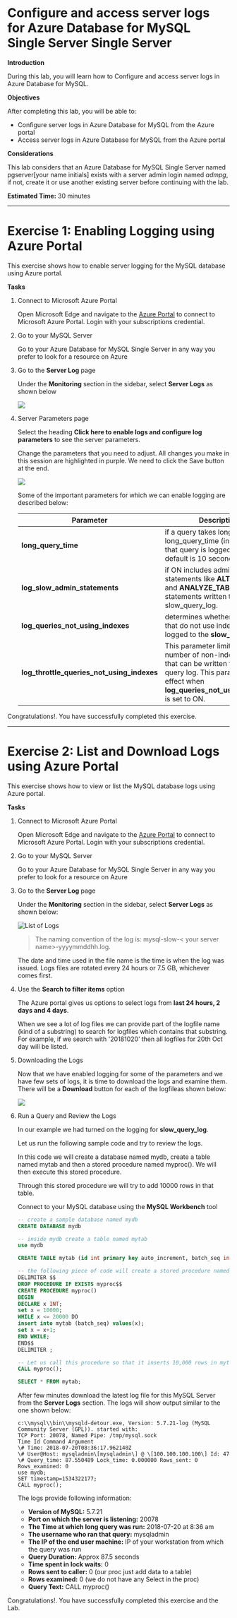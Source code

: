 # Configure and access server logs for Azure Database for MySQL Single Server Single Server

**Introduction**

During this lab, you will learn how to Configure and access server logs in Azure Database for MySQL.

**Objectives**

After completing this lab, you will be able to: 

- Configure server logs in Azure Database for MySQL from the Azure portal
- Access server logs in Azure Database for MySQL from the Azure portal

**Considerations**

This lab considers that an Azure Database for MySQL Single Server named pgserver[your name initials] exists with a server admin login named *admpg*, if not, create it or use another existing server before continuing with the lab.

**Estimated Time:** 30 minutes

---

# Exercise 1: Enabling Logging using Azure Portal

This exercise shows how to enable server logging for the MySQL database using Azure portal.

**Tasks**

1. Connect to Microsoft Azure Portal
    
   Open Microsoft Edge and navigate to the [Azure Portal](http://ms.portal.azure.com) to connect to Microsoft Azure Portal. Login with your subscriptions credential.

1. Go to your MySQL Server

   Go to your Azure Database for MySQL Single Server in any way you prefer to look for a resource on Azure

1. Go to the **Server Log** page
    
   Under the **Monitoring** section in the sidebar, select **Server Logs** as shown below

   ![](Media/image0291.png)

1. Server Parameters page
    
   Select the heading **Click here to enable logs and configure log parameters** to see the server parameters.
    
   Change the parameters that you need to adjust. All changes you make in this session are highlighted in purple. We need to click the Save button at the end.
    
   ![](Media/image0292.png)
    
   Some of the important parameters for which we can enable logging are described below:

   | Parameter  | Description  |
   | ---------- | ------------ |
   | **long_query_time**  | if a query takes longer than long_query_time (in seconds) that query is logged. The default is 10 seconds.  |
   | **log_slow_admin_statements** | if ON includes administrative statements like **ALTER_TABLE** and **ANALYZE_TABLE** in the statements written to the slow_query_log. |
   | **log_queries_not_using_indexes** | determines whether queries that do not use indexes are logged to the **slow_query_log** |
   | **log_throttle_queries_not_using_indexes** | This parameter limits the number of non-index queries that can be written to the slow query log. This parameter takes effect when **log_queries_not_using_indexes** is set to ON. |

Congratulations!. You have successfully completed this exercise.

---

# Exercise 2: List and Download Logs using Azure Portal

This exercise shows how to view or list the MySQL database logs using Azure portal.

**Tasks**

1. Connect to Microsoft Azure Portal
    
   Open Microsoft Edge and navigate to the [Azure Portal](http://ms.portal.azure.com) to connect to Microsoft Azure Portal. Login with your subscriptions credential.

1. Go to your MySQL Server

   Go to your Azure Database for MySQL Single Server in any way you prefer to look for a resource on Azure

1. Go to the **Server Log** page
    
   Under the **Monitoring** section in the sidebar, select **Server Logs** as shown below:

   ![List of Logs](Media/image0296.png)

   >The naming convention of the log is: mysql-slow-\< your server name\>-yyyymmddhh.log.

   The date and time used in the file name is the time is when the log was issued. Logs files are rotated every 24 hours or 7.5 GB, whichever comes first.

1. Use the **Search to filter items** option
    
   The Azure portal gives us options to select logs from **last 24 hours, 2 days and 4 days**.
    
   When we see a lot of log files we can provide part of the logfile name (kind of a substring) to search for logfiles which contains that substring. For example, if we search with '20181020’ then all logfiles for 20th Oct day will be listed.

1. Downloading the Logs
    
   Now that we have enabled logging for some of the parameters and we have few sets of logs, it is time to download the logs and examine them. There will be a **Download** button for each of the logfileas shown below:
    
   ![](Media/image0297.png)

1. Run a Query and Review the Logs
    
   In our example we had turned on the logging for **slow_query_log**.
    
   Let us run the following sample code and try to review the logs.
    
   In this code we will create a database named mydb, create a table named mytab and then a stored procedure named myproc(). We will then execute this stored procedure.
    
   Through this stored procedure we will try to add 10000 rows in that table.
    
   Connect to your MySQL database using the **MySQL Workbench** tool

    ```sql
    -- create a sample database named mydb
    CREATE DATABASE mydb

    -- inside mydb create a table named mytab
    use mydb

    CREATE TABLE mytab (id int primary key auto_increment, batch_seq int)

    -- the following piece of code will create a stored procedure named myproc
    DELIMITER $$
    DROP PROCEDURE IF EXISTS myproc$$
    CREATE PROCEDURE myproc()
    BEGIN
    DECLARE x INT;
    set x = 10000;
    WHILE x <= 20000 DO
    insert into mytab (batch_seq) values(x);
    set x = x+1;
    END WHILE;
    END$$
    DELIMITER ;

    -- Let us call this procedure so that it inserts 10,000 rows in mytab
    CALL myproc();

    SELECT * FROM mytab;
    ```

   After few minutes download the latest log file for this MySQL Server from the **Server Logs** section. The logs will show output similar to the one shown below:

   ```
   c:\\mysql\\bin\\mysqld-detour.exe, Version: 5.7.21-log (MySQL Community Server (GPL)). started with:
   TCP Port: 20078, Named Pipe: /tmp/mysql.sock
   Time Id Command Argument
   \# Time: 2018-07-20T08:36:17.962140Z
   \# User@Host: mysqladmin\[mysqladmin\] @ \[100.100.100.100\] Id: 47
   \# Query_time: 87.550489 Lock_time: 0.000000 Rows_sent: 0 Rows_examined: 0
   use mydb;
   SET timestamp=1534322177;
   CALL myproc();
   ```
  
   The logs provide following information:
   - **Version of MySQL:** 5.7.21
   - **Port on which the server is listening:** 20078
   - **The Time at which long query was run:** 2018-07-20 at 8:36 am
   - **The username who ran that query:** mysqladmin
   - **The IP of the end user machine:** IP of your workstation from which the query was run
   - **Query Duration:** Approx 87.5 seconds
   - **Time spent in lock waits:** 0
   - **Rows sent to caller:** 0 (our proc just add data to a table)
   - **Rows examined:** 0 (we do not have any Select in the proc)
   - **Query Text:** CALL myproc()

Congratulations!. You have successfully completed this exercise and the Lab.